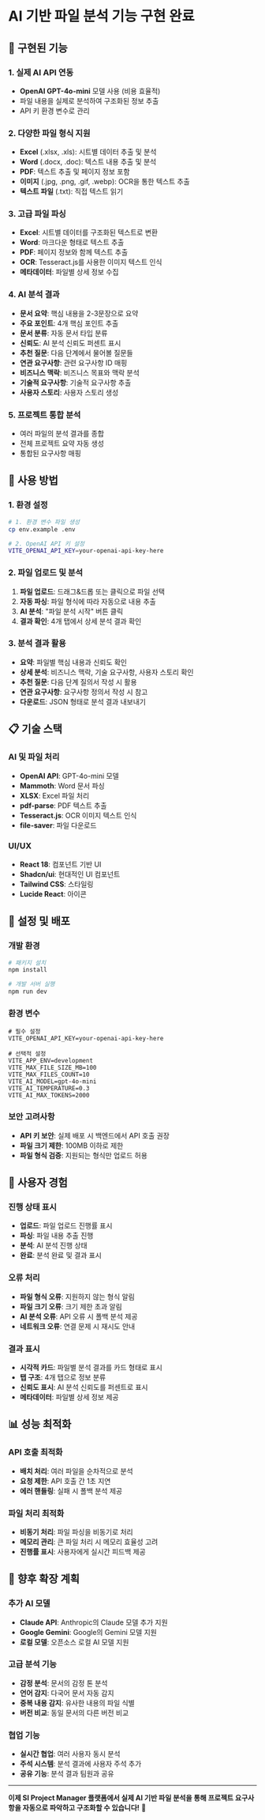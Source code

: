 # AI 기반 파일 분석 기능 구현 완료

## 🎯 구현된 기능

### 1. **실제 AI API 연동**
- **OpenAI GPT-4o-mini** 모델 사용 (비용 효율적)
- 파일 내용을 실제로 분석하여 구조화된 정보 추출
- API 키 환경 변수로 관리

### 2. **다양한 파일 형식 지원**
- **Excel** (.xlsx, .xls): 시트별 데이터 추출 및 분석
- **Word** (.docx, .doc): 텍스트 내용 추출 및 분석
- **PDF**: 텍스트 추출 및 페이지 정보 포함
- **이미지** (.jpg, .png, .gif, .webp): OCR을 통한 텍스트 추출
- **텍스트 파일** (.txt): 직접 텍스트 읽기

### 3. **고급 파일 파싱**
- **Excel**: 시트별 데이터를 구조화된 텍스트로 변환
- **Word**: 마크다운 형태로 텍스트 추출
- **PDF**: 페이지 정보와 함께 텍스트 추출
- **OCR**: Tesseract.js를 사용한 이미지 텍스트 인식
- **메타데이터**: 파일별 상세 정보 수집

### 4. **AI 분석 결과**
- **문서 요약**: 핵심 내용을 2-3문장으로 요약
- **주요 포인트**: 4개 핵심 포인트 추출
- **문서 분류**: 자동 문서 타입 분류
- **신뢰도**: AI 분석 신뢰도 퍼센트 표시
- **추천 질문**: 다음 단계에서 물어볼 질문들
- **연관 요구사항**: 관련 요구사항 ID 매핑
- **비즈니스 맥락**: 비즈니스 목표와 맥락 분석
- **기술적 요구사항**: 기술적 요구사항 추출
- **사용자 스토리**: 사용자 스토리 생성

### 5. **프로젝트 통합 분석**
- 여러 파일의 분석 결과를 종합
- 전체 프로젝트 요약 자동 생성
- 통합된 요구사항 매핑

## 🚀 사용 방법

### 1. 환경 설정
```bash
# 1. 환경 변수 파일 생성
cp env.example .env

# 2. OpenAI API 키 설정
VITE_OPENAI_API_KEY=your-openai-api-key-here
```

### 2. 파일 업로드 및 분석
1. **파일 업로드**: 드래그&드롭 또는 클릭으로 파일 선택
2. **자동 파싱**: 파일 형식에 따라 자동으로 내용 추출
3. **AI 분석**: "파일 분석 시작" 버튼 클릭
4. **결과 확인**: 4개 탭에서 상세 분석 결과 확인

### 3. 분석 결과 활용
- **요약**: 파일별 핵심 내용과 신뢰도 확인
- **상세 분석**: 비즈니스 맥락, 기술 요구사항, 사용자 스토리 확인
- **추천 질문**: 다음 단계 질의서 작성 시 활용
- **연관 요구사항**: 요구사항 정의서 작성 시 참고
- **다운로드**: JSON 형태로 분석 결과 내보내기

## 📋 기술 스택

### AI 및 파일 처리
- **OpenAI API**: GPT-4o-mini 모델
- **Mammoth**: Word 문서 파싱
- **XLSX**: Excel 파일 처리
- **pdf-parse**: PDF 텍스트 추출
- **Tesseract.js**: OCR 이미지 텍스트 인식
- **file-saver**: 파일 다운로드

### UI/UX
- **React 18**: 컴포넌트 기반 UI
- **Shadcn/ui**: 현대적인 UI 컴포넌트
- **Tailwind CSS**: 스타일링
- **Lucide React**: 아이콘

## 🔧 설정 및 배포

### 개발 환경
```bash
# 패키지 설치
npm install

# 개발 서버 실행
npm run dev
```

### 환경 변수
```env
# 필수 설정
VITE_OPENAI_API_KEY=your-openai-api-key-here

# 선택적 설정
VITE_APP_ENV=development
VITE_MAX_FILE_SIZE_MB=100
VITE_MAX_FILES_COUNT=10
VITE_AI_MODEL=gpt-4o-mini
VITE_AI_TEMPERATURE=0.3
VITE_AI_MAX_TOKENS=2000
```

### 보안 고려사항
- **API 키 보안**: 실제 배포 시 백엔드에서 API 호출 권장
- **파일 크기 제한**: 100MB 이하로 제한
- **파일 형식 검증**: 지원되는 형식만 업로드 허용

## 🎨 사용자 경험

### 진행 상태 표시
- **업로드**: 파일 업로드 진행률 표시
- **파싱**: 파일 내용 추출 진행
- **분석**: AI 분석 진행 상태
- **완료**: 분석 완료 및 결과 표시

### 오류 처리
- **파일 형식 오류**: 지원하지 않는 형식 알림
- **파일 크기 오류**: 크기 제한 초과 알림
- **AI 분석 오류**: API 오류 시 폴백 분석 제공
- **네트워크 오류**: 연결 문제 시 재시도 안내

### 결과 표시
- **시각적 카드**: 파일별 분석 결과를 카드 형태로 표시
- **탭 구조**: 4개 탭으로 정보 분류
- **신뢰도 표시**: AI 분석 신뢰도를 퍼센트로 표시
- **메타데이터**: 파일별 상세 정보 제공

## 📊 성능 최적화

### API 호출 최적화
- **배치 처리**: 여러 파일을 순차적으로 분석
- **요청 제한**: API 호출 간 1초 지연
- **에러 핸들링**: 실패 시 폴백 분석 제공

### 파일 처리 최적화
- **비동기 처리**: 파일 파싱을 비동기로 처리
- **메모리 관리**: 큰 파일 처리 시 메모리 효율성 고려
- **진행률 표시**: 사용자에게 실시간 피드백 제공

## 🔮 향후 확장 계획

### 추가 AI 모델
- **Claude API**: Anthropic의 Claude 모델 추가 지원
- **Google Gemini**: Google의 Gemini 모델 지원
- **로컬 모델**: 오픈소스 로컬 AI 모델 지원

### 고급 분석 기능
- **감정 분석**: 문서의 감정 톤 분석
- **언어 감지**: 다국어 문서 자동 감지
- **중복 내용 감지**: 유사한 내용의 파일 식별
- **버전 비교**: 동일 문서의 다른 버전 비교

### 협업 기능
- **실시간 협업**: 여러 사용자 동시 분석
- **주석 시스템**: 분석 결과에 사용자 주석 추가
- **공유 기능**: 분석 결과 팀원과 공유

---

**이제 SI Project Manager 플랫폼에서 실제 AI 기반 파일 분석을 통해 프로젝트 요구사항을 자동으로 파악하고 구조화할 수 있습니다!** 🚀
